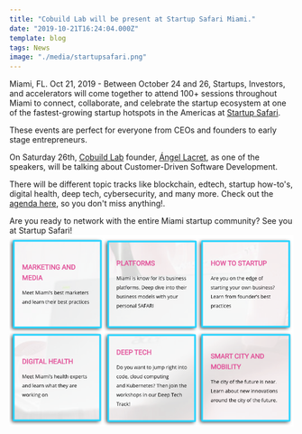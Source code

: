 ```yaml
---
title: "Cobuild Lab will be present at Startup Safari Miami."
date: "2019-10-21T16:24:04.000Z"
template: blog
tags: News
image: "./media/startupsafari.png"
---
```

Miami, FL. Oct 21, 2019 - Between October 24 and 26, Startups, Investors, and accelerators will come together to attend 100+ sessions throughout Miami to connect, collaborate, and celebrate the startup ecosystem at one of the fastest-growing startup hotspots in the Americas at [Startup Safari](https://miami.startupsafari.com/). 

These events are perfect for everyone from CEOs and founders to early stage entrepreneurs.

On Saturday 26th, [Cobuild Lab](https://cobuildlab.com/) founder, [Ángel Lacret](https://www.linkedin.com/in/alacret/), as one of the speakers, will be talking about Customer-Driven Software Development.

There will be different topic tracks like blockchain, edtech, startup how-to's, digital health, deep tech, cybersecurity, and many more. Check out the [agenda here](https://miami.startupsafari.com/agenda/), so you don't miss anything!.

Are you ready to network with the entire Miami startup community? See you at Startup Safari!
[![Startup Safari Tracks](./media/startup-safari-tracks.png)](#)

